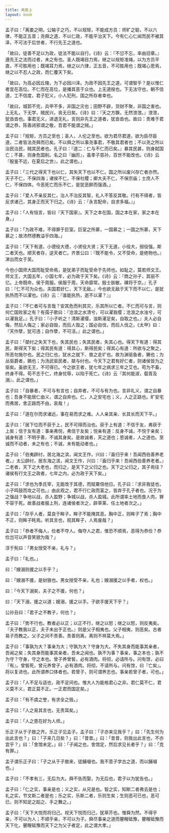 ```yaml
---
title: 离娄上
layout: book
---
```


孟子曰：「离娄之明，公输子之巧，不以规矩，不能成方员：师旷之聪，不以六律，不能正五音；尧舜之道，不以仁政，不能平治天下。今有仁心仁闻而民不被其泽，不可法于后世者，不行先王之道也。

「故曰，徒善不足以为政，徒法不能以自行。《诗》云：『不愆不忘，率由旧章。』遵先王之法而过者，未之有也。圣人既竭目力焉，继之以规矩准绳，以为方员平直，不可胜用也；既竭耳力焉，继之以六律，正五音，不可胜用也；既竭心思焉，继之以不忍人之政，而仁覆天下矣。

「故曰，为高必因丘陵，为下必因川泽。为政不因先王之道，可谓智乎？是以惟仁者宜在高位。不仁而在高位，是播其恶于众也。上无道揆也。下无法守也，朝不信道，工不信度，君子犯义，小人犯刑，国之所存者幸也。

「故曰，城郭不完，兵甲不多，非国之灾也；田野不辟，货财不聚，非国之害也。上无礼，下无学，贼民兴，丧无日矣。《诗》曰：『天之方蹶，无然泄泄。』泄泄，犹沓沓也。事君无义，进退无礼，言则非先王之道者，犹沓沓也。故曰：责难于君谓之恭，陈善闭邪谓之敬，吾君不能谓之贼。」

孟子曰：「规矩，方员之至也；圣人，人伦之至也。欲为君尽君道，欲为臣尽臣道，二者皆法尧舜而已矣。不以舜之所以事尧事君，不敬其君者也；不以尧之所以治民治民，贼其民者也。孔子曰：『道二：仁与不仁而已矣。』暴其民甚，则身弑国亡；不甚，则身危国削。名之曰『幽厉』，虽孝子慈孙，百世不能改也。《诗》云『殷鉴不远，在夏后之世』，此之谓也。」

孟子曰：「三代之得天下也以仁，其失天下也以不仁。国之所以废兴存亡者亦然。天子不仁，不保四海；诸侯不仁，不保社稷；卿大夫不仁，不保宗庙；士庶人不仁，不保四体。今恶死亡而乐不仁，是犹恶醉而强酒。」

孟子曰：「爱人不亲反其仁，治人不治反其智，礼人不答反其敬。行有不得者，皆反求诸己，其身正而天下归之。《诗》云：『永言配命，自求多福。』」

孟子曰：「人有恒言，皆曰『天下国家』。天下之本在国，国之本在家，家之本在身。」

孟子曰：「为政不难，不得罪于巨室。巨室之所慕，一国慕之；一国之所慕，天下慕之；故沛然德教溢乎四海。」

孟子曰：「天下有道，小德役大德，小贤役大贤；天下无道，小役大，弱役强。斯二者天也。顺天者存，逆天者亡。齐景公曰：『既不能令，又不受命，是绝物也。』涕出而女于吴。

今也小国师大国而耻受命焉，是犹弟子而耻受命于先师也。如耻之，莫若师文王。师文王，大国五年，小国七年，必为政于天下矣。《诗》云：『商之孙子，其丽不亿。上帝既命，侯于周服。侯服于周，天命靡常。殷士肤敏，祼将于京。』孔子曰：『仁不可为众也。夫国君好仁，天下无敌。』今也欲无敌于天下而不以仁，是犹执热而不以濯也。《诗》云：『谁能执热，逝不以濯？』」

孟子曰：「不仁者可与言哉？安其危而利其灾，乐其所以亡者。不仁而可与言，则何亡国败家之有？有孺子歌曰：『沧浪之水清兮，可以濯我缨；沧浪之水浊兮，可以濯我足。』孔子曰：『小子听之！清斯濯缨，浊斯濯足矣，自取之也。』夫人必自侮，然后人侮之；家必自毁，而后人毁之；国必自伐，而后人伐之。《太甲》曰：『天作孽，犹可违；自作孽，不可活。』此之谓也。」

孟子曰：「桀纣之失天下也，失其民也；失其民者，失其心也。得天下有道：得其民，斯得天下矣；得其民有道：得其心，斯得民矣；得其心有道：所欲与之聚之，所恶勿施尔也。民之归仁也，犹水之就下、兽之走圹也。故为渊驱鱼者，獭也；为丛驱爵者，鸇也；为汤武驱民者，桀与纣也。今天下之君有好仁者，则诸侯皆为之驱矣。虽欲无王，不可得已。今之欲王者，犹七年之病求三年之艾也。苟为不畜，终身不得。苟不志于仁，终身忧辱，以陷于死亡。《诗》云『其何能淑，载胥及溺』，此之谓也。」

孟子曰：「自暴者，不可与有言也；自弃者，不可与有为也。言非礼义，谓之自暴也；吾身不能居仁由义，谓之自弃也。仁，人之安宅也；义，人之正路也。旷安宅而弗居，舍正路而不由，哀哉！」

孟子曰：「道在尔而求诸远，事在易而求之难。人人亲其亲、长其长而天下平。」

孟子曰：「居下位而不获于上，民不可得而治也。获于上有道：不信于友，弗获于上矣；信于友有道：事亲弗悦，弗信于友矣；悦亲有道：反身不诚，不悦于亲矣；诚身有道：不明乎善，不诚其身矣。是故诚者，天之道也；思诚者，人之道也。至诚而不动者，未之有也；不诚，未有能动者也。」

孟子曰：「伯夷辟纣，居北海之滨，闻文王作，兴曰：『盍归乎来！吾闻西伯善养老者。』太公辟纣，居东海之滨，闻文王作，兴曰：『盍归乎来！吾闻西伯善养老者。』二老者，天下之大老也，而归之，是天下之父归之也。天下之父归之，其子焉往？诸侯有行文王之政者，七年之内，必为政于天下矣。」

孟子曰：「求也为季氏宰，无能改于其德，而赋粟倍他日。孔子曰：『求非我徒也，小子鸣鼓而攻之可也。』由此观之，君不行仁政而富之，皆弃于孔子者也。况于为之强战？争地以战，杀人盈野；争城以战，杀人盈城。此所谓率土地而食人肉，罪不容于死。故善战者服上刑，连诸侯者次之，辟草莱、任土地者次之。」

孟子曰：「存乎人者，莫良于眸子。眸子不能掩其恶。胸中正，则眸子了焉；胸中不正，则眸子眊焉。听其言也，观其眸子，人焉廋哉？」

孟子曰：「恭者不侮人，俭者不夺人。侮夺人之君，惟恐不顺焉，恶得为恭俭？恭俭岂可以声音笑貌为哉？」

淳于髡曰：「男女授受不亲，礼与？」

孟子曰：「礼也。」

曰：「嫂溺则援之以手乎？」

曰：「嫂溺不援，是豺狼也。男女授受不亲，礼也；嫂溺援之以手者，权也。」

曰：「今天下溺矣，夫子之不援，何也？」

曰：「天下溺，援之以道；嫂溺，援之以手。子欲手援天下乎？」

公孙丑曰：「君子之不教子，何也？」

孟子曰：「势不行也。教者必以正；以正不行，继之以怒；继之以怒，则反夷矣。『夫子教我以正，夫子未出于正也。』则是父子相夷也。父子相夷，则恶矣。古者易子而教之。父子之间不责善。责善则离，离则不祥莫大焉。」

孟子曰：「事孰为大？事亲为大；守孰为大？守身为大。不失其身而能事其亲者，吾闻之矣；失其身而能事其亲者，吾未之闻也。孰不为事？事亲，事之本也；孰不为守？守身，守之本也。曾子养曾皙，必有酒肉。将彻，必请所与。问有馀，必曰『有』。曾皙死，曾元养曾子，必有酒肉。将彻，不请所与。问有馀，曰『亡矣』。将以复进也。此所谓养口体者也。若曾子，则可谓养志也。事亲若曾子者，可也。」

孟子曰：「人不足与适也，政不足间也。惟大人为能格君心之非。君仁莫不仁，君义莫不义，君正莫不正。一正君而国定矣。」

孟子曰：「有不虞之誉，有求全之毁。」

孟子曰：「人之易其言也，无责耳矣。」

孟子曰：「人之患在好为人师。」

乐正子从于子敖之齐。乐正子见孟子。孟子曰：「子亦来见我乎？」曰：「先生何为出此言也？」曰：「子来几日矣？」曰：「昔昔。」曰：「昔昔，则我出此言也，不亦宜乎？」曰：「舍馆未定。」曰：「子闻之也，舍馆定，然后求见长者乎？」曰：「克有罪。」

孟子谓乐正子曰：「子之从于子敖来，徒餔啜也。我不意子学古之道，而以餔啜也。」

孟子曰：「不孝有三，无后为大。舜不告而娶，为无后也，君子以为犹告也。」

孟子曰：「仁之实，事亲是也；义之实，从兄是也。智之实，知斯二者弗去是也；礼之实，节文斯二者是也；乐之实，乐斯二者，乐则生矣；生则恶可已也，恶可已，则不知足之蹈之、手之舞之。」

孟子曰：「天下大悦而将归己。视天下悦而归己，犹草芥也。惟舜为然。不得乎亲，不可以为人；不顺乎亲，不可以为子。舜尽事亲之道而瞽瞍砥豫，瞽瞍砥豫而天下化，瞽瞍砥豫而天下之为父子者定，此之谓大孝。」


